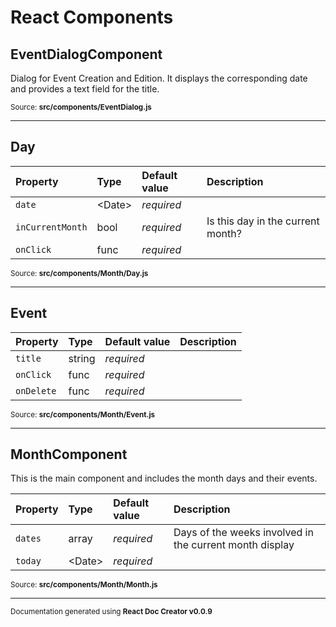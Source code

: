 # React Components

## EventDialogComponent

Dialog for Event Creation and Edition.
It displays the corresponding date and provides a text field for the title.

<sub>Source: **src/components/EventDialog.js**</sub>

-----

## Day

Property | Type | Default value | Description
:--- | :--- | :--- | :---
`date`|&lt;Date&gt;|_required_|
`inCurrentMonth`|bool|_required_|Is this day in the current month?
`onClick`|func|_required_|

<sub>Source: **src/components/Month/Day.js**</sub>

-----

## Event

Property | Type | Default value | Description
:--- | :--- | :--- | :---
`title`|string|_required_|
`onClick`|func|_required_|
`onDelete`|func|_required_|

<sub>Source: **src/components/Month/Event.js**</sub>

-----

## MonthComponent

This is the main component and includes the month days and their events.

Property | Type | Default value | Description
:--- | :--- | :--- | :---
`dates`|array|_required_|Days of the weeks involved in the current month display
`today`|&lt;Date&gt;|_required_|

<sub>Source: **src/components/Month/Month.js**</sub>

-----

<sub>Documentation generated using **React Doc Creator v0.0.9**</sub>
